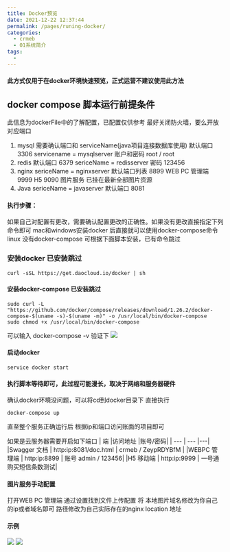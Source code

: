 ```yaml
---
title: Docker预览
date: 2021-12-22 12:37:44
permalink: /pages/runing-docker/
categories:
  - crmeb
  - 01系统简介
tags:
  - 
---
```

#### **此方式仅用于在docker环境快速预览，正式运营不建议使用此方法**
## **docker compose** 脚本运行前提条件
此信息为dockerFile中的了解配置，已配置仅供参考
最好关闭防火墙，要么开放对应端口
1. mysql 需要确认端口和 serviceName(java项目连接数据库使用) 
   默认端口3306 
   servicename = mysqlserver
   账户和密码 root / root
2. redis 
   默认端口 6379 
   sericeName = redisserver
   密码 123456
3. nginx
   sericeName = nginxserver
   默认端口列表
   8899 WEB PC 管理端
   9999 H5
   9090 图片服务 已挂在最新全部图片资源
4. Java
   sericeName = javaserver
   默认端口 8081
   
#### **执行步骤：**
如果自己对配置有更改，需要确认配置更改的正确性。如果没有更改直接指定下列命令即可
mac和windows安装docker 后直接就可以使用docker-compose命令
linux 没有docker-compose 可根据下面脚本安装，已有命令跳过
### **安装docker** 已安装跳过
~~~
curl -sSL https://get.daocloud.io/docker | sh
~~~
#### **安装docker-compose** 已安装跳过
~~~
sudo curl -L "https://github.com/docker/compose/releases/download/1.26.2/docker-compose-$(uname -s)-$(uname -m)" -o /usr/local/bin/docker-compose
sudo chmod +x /usr/local/bin/docker-compose
~~~
可以输入 docker-compose -v 验证下
![](https://cdn.jsdelivr.net/gh/xbdazz/mypic/img/202112221636308.png)
#### **启动docker**

~~~
service docker start
~~~
#### **执行脚本等待即可，此过程可能漫长，取决于网络和服务器硬件**
确认docker环境没问题，可以将cd到docker目录下
直接执行 

~~~
docker-compose up  
~~~
直至整个服务正确运行后 根据ip和端口访问账面的项目即可

如果是云服务器需要开启如下端口
|    端 |访问地址  |账号/密码|
| --- | --- |---|
|Swagger 文档   |   http:ip:8081/doc.html    | crmeb / ZeypRDYBfM |
|WEBPC   管理端 |        http:ip:8899   |         账号 admin / 123456|
|H5      移动端    |    http:ip:9999      |      一号通购买短信条数测试|

#### **图片服务手动配置**
打开WEB PC 管理端 通过设置找到文件上传配置 将 本地图片域名修改为你自己的ip或者域名即可 路径修改为自己实际存在的nginx location 地址

#### 示例

![](https://cdn.jsdelivr.net/gh/xbdazz/mypic/img/202112221636309.png)
![](https://cdn.jsdelivr.net/gh/xbdazz/mypic/img/202112221636311.png)